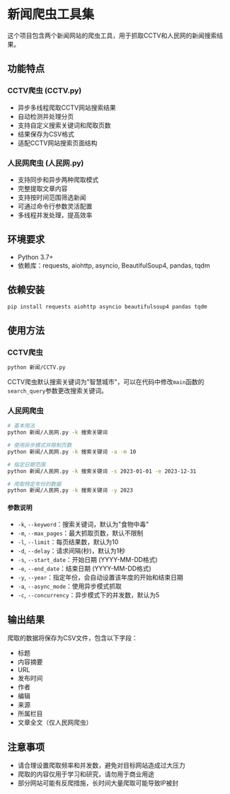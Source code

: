 # 新闻爬虫工具集

这个项目包含两个新闻网站的爬虫工具，用于抓取CCTV和人民网的新闻搜索结果。

## 功能特点

### CCTV爬虫 (CCTV.py)
- 异步多线程爬取CCTV网站搜索结果
- 自动检测并处理分页
- 支持自定义搜索关键词和爬取页数
- 结果保存为CSV格式
- 适配CCTV网站搜索页面结构

### 人民网爬虫 (人民网.py)
- 支持同步和异步两种爬取模式
- 完整提取文章内容
- 支持按时间范围筛选新闻
- 可通过命令行参数灵活配置
- 多线程并发处理，提高效率

## 环境要求

- Python 3.7+
- 依赖库：requests, aiohttp, asyncio, BeautifulSoup4, pandas, tqdm

## 依赖安装

```bash
pip install requests aiohttp asyncio beautifulsoup4 pandas tqdm
```

## 使用方法

### CCTV爬虫

```bash
python 新闻/CCTV.py
```

CCTV爬虫默认搜索关键词为"智慧城市"，可以在代码中修改`main`函数的`search_query`参数更改搜索关键词。

### 人民网爬虫

```bash
# 基本用法
python 新闻/人民网.py -k 搜索关键词

# 使用异步模式并限制页数
python 新闻/人民网.py -k 搜索关键词 -a -m 10

# 指定日期范围
python 新闻/人民网.py -k 搜索关键词 -s 2023-01-01 -e 2023-12-31

# 爬取特定年份的数据
python 新闻/人民网.py -k 搜索关键词 -y 2023
```

#### 参数说明

- `-k`, `--keyword`：搜索关键词，默认为"食物中毒"
- `-m`, `--max_pages`：最大抓取页数，默认不限制
- `-l`, `--limit`：每页结果数，默认为10
- `-d`, `--delay`：请求间隔(秒)，默认为1秒
- `-s`, `--start_date`：开始日期 (YYYY-MM-DD格式)
- `-e`, `--end_date`：结束日期 (YYYY-MM-DD格式)
- `-y`, `--year`：指定年份，会自动设置该年度的开始和结束日期
- `-a`, `--async_mode`：使用异步模式抓取
- `-c`, `--concurrency`：异步模式下的并发数，默认为5

## 输出结果

爬取的数据将保存为CSV文件，包含以下字段：
- 标题
- 内容摘要
- URL
- 发布时间
- 作者
- 编辑
- 来源
- 所属栏目
- 文章全文（仅人民网爬虫）

## 注意事项

- 请合理设置爬取频率和并发数，避免对目标网站造成过大压力
- 爬取的内容仅用于学习和研究，请勿用于商业用途
- 部分网站可能有反爬措施，长时间大量爬取可能导致IP被封 
